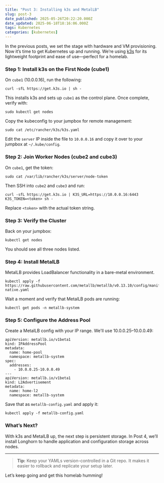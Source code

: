 ```yaml
---
title: "Post 3: Installing k3s and MetalLB"
slug: post-3
date_published: 2025-05-26T20:22:20.000Z
date_updated: 2025-06-18T18:16:06.000Z
tags: Kubernetes
categories: [kubernetes]
---
```


In the previous posts, we set the stage with hardware and VM provisioning. Now it’s time to get Kubernetes up and running. We’re using [k3s](https://k3s.io/) for its lightweight footprint and ease of use—perfect for a homelab.

### Step 1: Install k3s on the First Node (cube1)

On `cube1` (10.0.0.16), run the following:

    curl -sfL https://get.k3s.io | sh -
    

This installs k3s and sets up `cube1` as the control plane. Once complete, verify with:

    sudo kubectl get nodes
    

Copy the kubeconfig to your jumpbox for remote management:

    sudo cat /etc/rancher/k3s/k3s.yaml
    

Edit the `server` IP inside the file to `10.0.0.16` and copy it over to your jumpbox at `~/.kube/config`.

### Step 2: Join Worker Nodes (cube2 and cube3)

On `cube1`, get the token:

    sudo cat /var/lib/rancher/k3s/server/node-token
    

Then SSH into `cube2` and `cube3` and run:

    curl -sfL https://get.k3s.io | K3S_URL=https://10.0.0.16:6443 K3S_TOKEN=<token> sh -
    

Replace `<token>` with the actual token string.

### Step 3: Verify the Cluster

Back on your jumpbox:

    kubectl get nodes
    

You should see all three nodes listed.

### Step 4: Install MetalLB

MetalLB provides LoadBalancer functionality in a bare-metal environment.

    kubectl apply -f https://raw.githubusercontent.com/metallb/metallb/v0.13.10/config/manifests/metallb-native.yaml
    

Wait a moment and verify that MetalLB pods are running:

    kubectl get pods -n metallb-system
    

### Step 5: Configure the Address Pool

Create a MetalLB config with your IP range. We'll use 10.0.0.25–10.0.0.49:

    apiVersion: metallb.io/v1beta1
    kind: IPAddressPool
    metadata:
      name: home-pool
      namespace: metallb-system
    spec:
      addresses:
        - 10.0.0.25-10.0.0.49
    ---
    apiVersion: metallb.io/v1beta1
    kind: L2Advertisement
    metadata:
      name: home-l2
      namespace: metallb-system
    

Save that as `metallb-config.yaml` and apply it:

    kubectl apply -f metallb-config.yaml
    

### What’s Next?

With k3s and MetalLB up, the next step is persistent storage. In Post 4, we’ll install Longhorn to handle application and configuration storage across nodes.

---

> **Tip:** Keep your YAMLs version-controlled in a Git repo. It makes it easier to rollback and replicate your setup later.

Let’s keep going and get this homelab humming!

